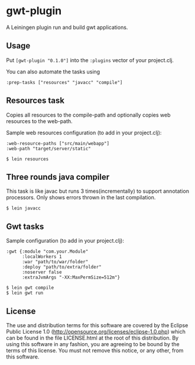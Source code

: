 # gwt-plugin

A Leiningen plugin run and build gwt applications.

## Usage

Put `[gwt-plugin "0.1.0"]` into the `:plugins` vector of your project.clj.

You can also automate the tasks using

`:prep-tasks ["resources" "javacc" "compile"]`

## Resources task

Copies all resources to the compile-path and optionally copies web resources to the web-path.

Sample web resources configuration (to add in your project.clj):

```
:web-resource-paths ["src/main/webapp"]
:web-path "target/server/static"
```

    $ lein resources

## Three rounds java compiler

This task is like javac but runs 3 times(incrementally) to support annotation processors.
Only shows errors thrown in the last compilation.

    $ lein javacc

## Gwt tasks

Sample configuration (to add in your project.clj):

```
:gwt {:module "com.your.Module"
      :localWorkers 1
      :war "path/to/war/folder"
      :deploy "path/to/extra/folder"
      :noserver false
      :extraJvmArgs "-XX:MaxPermSize=512m"}
 ```

    $ lein gwt compile
    $ lein gwt run

## License

The use and distribution terms for this software are covered by the
Eclipse Public License 1.0 (http://opensource.org/licenses/eclipse-1.0.php)
which can be found in the file LICENSE.html at the root of this distribution.
By using this software in any fashion, you are agreeing to be bound by
the terms of this license.
You must not remove this notice, or any other, from this software.
